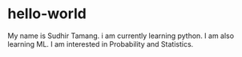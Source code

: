# hello-world

My name is Sudhir Tamang.
i am currently learning python.
I am also learning ML.
I am interested in Probability and Statistics.
